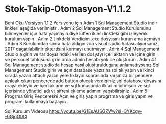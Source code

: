 # Stok-Takip-Otomasyon-V1.1.2
Beni Oku Versiyon 1.1.2 Versiyonu için 
Adım 1 Sql Management Studio indir linkleri aşağıda verilmiştir .
Adım 2 Sql Management Studio Kurulumunu bilmeyenler için hata yapmayın diye lütfen ikinci linkdeki gibi izleyerek kurulum yapın .
Adım 2 Linkdeki Verdigim .exe dosyasını kurun ama açmayn .
Adım 3 Kurulumdan sonra hata aldıgınızda visual studio hatası alıyorsanız 2017 dagatılabilinir ektentisini kurmayı unutmayın .
Adım 4 Sql Management Studio a girin ve rar doyasındaki verilen dosyayı içeri aktarın ve içine girin ve personel tablosuna girin orda admin hesabı yok ise oluşturun .
Adım 4.1 Sql Management studio da hesap nasıl oluşturuldugunu anlamadıysanız Sql Management Studio girin ve açın database yazısına sol tık yapın ve ikinci sırada yazan attach yazan yere tıklayın
sonrasında karşınıza bir pencere açılcak çıkan pencerede add button olucak verdigimiz sql database doyasını oraya ekleyin ve içeri aktarın ve sql konusunda ilk adım bitmişdir ve sql içerisinde 
yönetici adı ve şifresi ekleme adımını yapabilirsiniz .
Adım 5 Progrma Giriş Penceresini Açın ve giriş yapın programa ve giriş yapın ve programı kullanmaya başlayın .






Sql Kurulum Videosu 
https://youtu.be/G1EsAUSGZWw?si=3YKcgv--0GjqO0Cl
